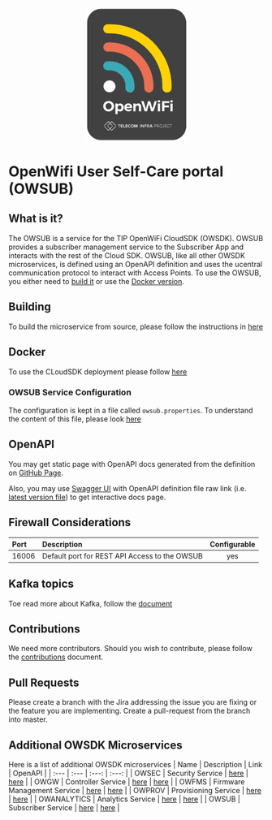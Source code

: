 <p align="center">
    <img src="images/project/logo.svg" width="200"/>
</p>

# OpenWifi User Self-Care portal (OWSUB)

## What is it?
The OWSUB is a service for the TIP OpenWiFi CloudSDK (OWSDK).
OWSUB provides a subscriber management service to the Subscriber App and interacts with the rest of the Cloud SDK. OWSUB, 
like all other OWSDK microservices, is defined using an OpenAPI definition and uses the ucentral communication 
protocol to interact with Access Points. To use the OWSUB, you either need to [build it](#building) or use the 
[Docker version](#docker).

## Building
To build the microservice from source, please follow the instructions in [here](./BUILDING.md)

## Docker
To use the CLoudSDK deployment please follow [here](https://github.com/Telecominfraproject/wlan-cloud-ucentral-deploy)

### OWSUB Service Configuration
The configuration is kept in a file called `owsub.properties`. To understand the content of this file,
please look [here](https://github.com/Telecominfraproject/wlan-cloud-userportal/blob/main/CONFIGURATION.md)

## OpenAPI
You may get static page with OpenAPI docs generated from the definition on [GitHub Page](https://telecominfraproject.github.io/wlan-cloud-userportal/).

Also, you may use [Swagger UI](https://petstore.swagger.io/#/) with OpenAPI definition file raw link (i.e. [latest version file](https://raw.githubusercontent.com/Telecominfraproject/wlan-cloud-userportal/main/openapi/owanalytics.yaml)) to get interactive docs page.

## Firewall Considerations
| Port  | Description                                 | Configurable |
|:------|:--------------------------------------------|:------------:|
| 16006 | Default port for REST API Access to the OWSUB |     yes      |

## Kafka topics
Toe read more about Kafka, follow the [document](https://github.com/Telecominfraproject/wlan-cloud-ucentralgw/blob/main/KAFKA.md)

## Contributions
We need more contributors. Should you wish to contribute,
please follow the [contributions](https://github.com/Telecominfraproject/wlan-cloud-ucentralgw/blob/master/CONTRIBUTING.md) document.

## Pull Requests
Please create a branch with the Jira addressing the issue you are fixing or the feature you are implementing.
Create a pull-request from the branch into master.

## Additional OWSDK Microservices
Here is a list of additional OWSDK microservices
| Name | Description | Link | OpenAPI |
| :--- | :--- | :---: | :---: |
| OWSEC | Security Service | [here](https://github.com/Telecominfraproject/wlan-cloud-ucentralsec) | [here](https://github.com/Telecominfraproject/wlan-cloud-ucentralsec/blob/main/openpapi/owsec.yaml) |
| OWGW | Controller Service | [here](https://github.com/Telecominfraproject/wlan-cloud-ucentralgw) | [here](https://github.com/Telecominfraproject/wlan-cloud-ucentralgw/blob/master/openapi/owgw.yaml) |
| OWFMS | Firmware Management Service | [here](https://github.com/Telecominfraproject/wlan-cloud-ucentralfms) | [here](https://github.com/Telecominfraproject/wlan-cloud-ucentralfms/blob/main/openapi/owfms.yaml) |
| OWPROV | Provisioning Service | [here](https://github.com/Telecominfraproject/wlan-cloud-owprov) | [here](https://github.com/Telecominfraproject/wlan-cloud-owprov/blob/main/openapi/owprov.yaml) |
| OWANALYTICS | Analytics Service | [here](https://github.com/Telecominfraproject/wlan-cloud-analytics) | [here](https://github.com/Telecominfraproject/wlan-cloud-analytics/blob/main/openapi/owanalytics.yaml) |
| OWSUB | Subscriber Service | [here](https://github.com/Telecominfraproject/wlan-cloud-userportal) | [here](https://github.com/Telecominfraproject/wlan-cloud-userportal/blob/main/openapi/userportal.yaml) |
